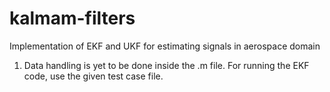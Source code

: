 # kalmam-filters
Implementation of EKF and UKF for estimating signals in aerospace domain



1. Data handling is yet to be done inside the .m file. For running the EKF code, use the given test case file.
